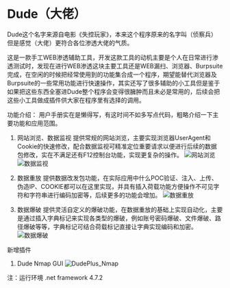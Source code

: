 # Dude（大佬）

Dude这个名字来源自电影《失控玩家》，本来这个程序原来的名字叫（侦察兵）但是感觉（大佬）更符合各位渗透大佬的气质。

这是一款手工WEB渗透辅助工具，开发这款工具的动机主要是个人在日常进行渗透测试时，发现在进行WEB渗透这块主要工具还是WEB漏扫、浏览器、Burpsuite完成，在空闲的时候把经常使用到的功能集合成一个程序，期望能替代浏览器及Burpsuite的一些常用功能进行快速操作，其实还写了很多辅助的小工具但是鉴于如果把这些东西全塞进Dude整个程序会变得很臃肿而且未必是常用的，后续会把这些小工具做成插件供大家在程序里有选择的调用。

功能介绍：
    用户手册实在是懒得写，有这时间不如多写点代码，粗略介绍一下主要功能和应用范围。

1. 网站浏览、数据监视
    提供常规的网站浏览，主要实现浏览器UserAgent和Cookie的快速修改，配合数据监视可精准定位重要请求以便进行后续的数据包修改，实在不满足还有F12控制台功能，实现更复杂的操作。
    ![网站浏览](https://user-images.githubusercontent.com/73023058/216890682-8df98fff-7f58-47c4-937e-faf1ca7aa8fd.png)
    ![数据监视](https://user-images.githubusercontent.com/73023058/216890669-cb6e7ef5-1c4e-4f4e-aab1-f29a1e5bf607.png)
   
2. 数据重放
    提供数据改发包功能，在实际应用中什么POC验证、注入、上传、伪造IP、COOKIE都可以在这里实现，并具有插入荷载功能方便操作不可见字符和字符串进行编码加密等，后续更多的功能会增加。
    ![数据重放](https://user-images.githubusercontent.com/73023058/216890722-5171a8ce-2604-4503-b1f4-681a8d12b69d.png)
    
3. 数据爆破
    提供灵活自定义的爆破功能，在数据重放的基础上实现自动化，主要是通过插入字典标记来实现各类型的爆破，例如账号密码爆破、文件爆破、路径爆破等等，字典标记可结合荷载标记直接让字典实现编码和加密。
    ![数据爆破](https://user-images.githubusercontent.com/73023058/216890747-b0dfd274-d110-497a-9255-d092ceda8e57.png)
    
新增插件
1. Dude Nmap GUI 
![DudePlus_Nmap](https://user-images.githubusercontent.com/73023058/217595152-3b257f4c-bd3b-406a-994c-a3b8dd766063.png)

注：运行环境 .net framework 4.7.2
